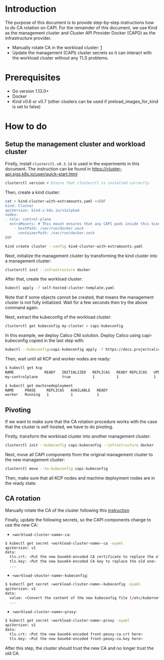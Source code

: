 # Introduction
The purpose of this document is to provide step-by-step instructions how to do CA rotation on CAPI. For the remainder of this document, we use Kind as the management cluster and Cluster API Provider Docker (CAPD) as the infrastructure provider.
- Manually rotate CA in the workload cluster: [1][1] 
- Update the management (CAPI) cluster secrets so it can interact with the workload cluster without any TLS problems.

# Prerequisites
- Go version 1.13.0+
- Docker
- Kind v0.6 or v0.7 (other clusters can be used if preload_images_for_kind is set to false)

# How to do
## Setup the management cluster and workload cluster
Firstly, install `clusterctl`. `v0.3.14` is used in the experiments in this document. The instruction can be found in https://cluster-api.sigs.k8s.io/user/quick-start.html
```sh
clusterctl version # Ensure that clusterctl is installed correctly
```
Then, create a kind cluster:
```sh
cat > kind-cluster-with-extramounts.yaml <<EOF
kind: Cluster
apiVersion: kind.x-k8s.io/v1alpha4
nodes:
- role: control-plane
  extraMounts: # This mount ensures that any CAPI pods inside this kind cluster can interact with the docker socker of the host
    - hostPath: /var/run/docker.sock
      containerPath: /var/run/docker.sock
EOF

kind create cluster --config kind-cluster-with-extramounts.yaml
```
Next, initialize the management cluster by transforming the kind cluster into a management cluster:
```sh
clusterctl init --infrastructure docker
```
After that, create the workload cluster:
```sh
kubectl apply -f self-hosted-cluster-template.yaml
```
Note that if some objects cannot be created, that means the management cluster is not fully initialized. Wait for a few seconds then try the above command again. 

Next, extract the kubeconfig of the workload cluster:
```sh
clusterctl get kubeconfig my-cluster > capi-kubeconfig
```
In this example, we deploy Calico CNI solution. Deploy Calico using capi-kubeconfig copied in the last step with:
```sh
kubectl --kubeconfig=capi-kubeconfig apply -f https://docs.projectcalico.org/v3.15/manifests/calico.yaml
```
Then, wait until all KCP and worker nodes are ready:
```sh
$ kubectl get kcp
NAME              READY   INITIALIZED   REPLICAS   READY REPLICAS   UPDATED REPLICAS   UNAVAILABLE REPLICAS
my-controlplane           true          1          1                1                  

$ kubectl get machinedeployment
NAME     PHASE     REPLICAS   AVAILABLE   READY
worker   Running   1          1           1
```
## Pivoting
If we want to make sure that the CA rotation procedure works with the case that the cluster is self-hosted, we have to do pivoting.

Firstly, transform the workload cluster into another management cluster:
```sh
clusterctl init --kubeconfig capi-kubeconfig --infrastructure docker
```
Next, move all CAPI components from the original management cluster to the new management cluster:
```sh
clusterctl move --to-kubeconfig capi-kubeconfig
```
Then, make sure that all KCP nodes and machine deployment nodes are in the ready state.
## CA rotation
Manually rotate the CA of the cluster following this [instruction][1]

Finally, update the following secrets, so the CAPI components change to use the new CA:
- `<workload-cluster-name>-ca`: 
```sh
$ kubectl get secret <workload-cluster-name>-ca -oyaml
apiVersion: v1
data:
  tls.crt: <Put the new base64-encoded CA certificate to replace the old one>
  tls.key: <Put the new base64-encoded CA key to replace the old one>
  ...
```

- `<workload-ckuster-name>-kubeconfig`:
```sh
$ kubectl get secret <workload-clsuter-name>-kubeconfig -oyaml
apiVersion: v1
data:
  value: <Convert the content of the new kubeconfig file (/etc/kubernetes/admin.conf) to base64 code and put it here>
  ...
```

- `<workload-cluster-name>-proxy`:
```sh
$ kubectl get secret <workload-cluster-name>-proxy -oyaml
apiVersion: v1
data:
  tls.crt: <Put the new base64-encoded front-peoxy-ca.crt here>
  tls.key: <Put the new base64-encoded front-peoxy-ca.key here>
```
After this step, the cluster should trust the new CA and no longer trust the old CA. 

[1]: https://kubernetes.io/docs/tasks/tls/manual-rotation-of-ca-certificates/




